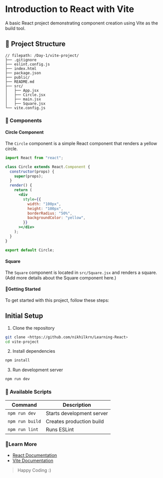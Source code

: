 # Introduction to React with Vite

A basic React project demonstrating component creation using Vite as the build tool.

## 📁 Project Structure

```text
// filepath: /Day-1/vite-project/
├── .gitignore
├── eslint.config.js
├── index.html
├── package.json
├── public/
├── README.md
├── src/
│   ├── App.jsx
│   ├── Circle.jsx
│   ├── main.jsx
│   ├── Square.jsx
└── vite.config.js
```

### 🧩 Components

#### Circle Component

The `Circle` component is a simple React component that renders a yellow circle.

```jsx
import React from "react";

class Circle extends React.Component {
  constructor(props) {
    super(props);
  }
  render() {
    return (
      <div
        style={{
          width: "100px",
          height: "100px",
          borderRadius: "50%",
          backgroundColor: "yellow",
        }}
      ></div>
    );
  }
}

export default Circle;
```

#### Square

The `Square` component is located in `src/Square.jsx` and renders a square. (Add more details about the Square component here.)

#### 🚀Getting Started

To get started with this project, follow these steps:

## Initial Setup

1. Clone the repository
```bash
git clone <https://github.com/nikhilkrn/Learning-React>
cd vite-project
```

2. Install dependencies
```bash
npm install
```

3. Run development server
```bash
npm run dev
```

### 📑 Available Scripts

| Command | Description |
|---------|-------------|
| `npm run dev`     | Starts development server |
| `npm run build`   | Creates production build |
| `npm run lint`    | Runs ESLint |

### 🔗Learn More 

- [React Documentation](https://reactjs.org/)
- [Vite Documentation](https://vitejs.dev/)


>Happy Coding :)